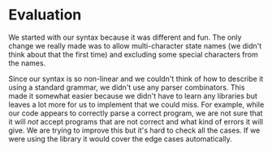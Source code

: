 # Evaluation

We started with our syntax because it was different and fun. The only change we
really made was to allow multi-character state names (we didn't think about that
the first time) and excluding some special characters from the names.

Since our syntax is so non-linear and we couldn't think of how to describe it
using a standard grammar, we didn't use any parser combinators. This made it
somewhat easier because we didn't have to learn any libraries but leaves a lot
more for us to implement that we could miss. For example, while our code appears
to correctly parse a correct program, we are not sure that it will *not* accept
programs that are not correct and what kind of errors it will give. We are
trying to improve this but it's hard to check all the cases. If we were using
the library it would cover the edge cases automatically.
